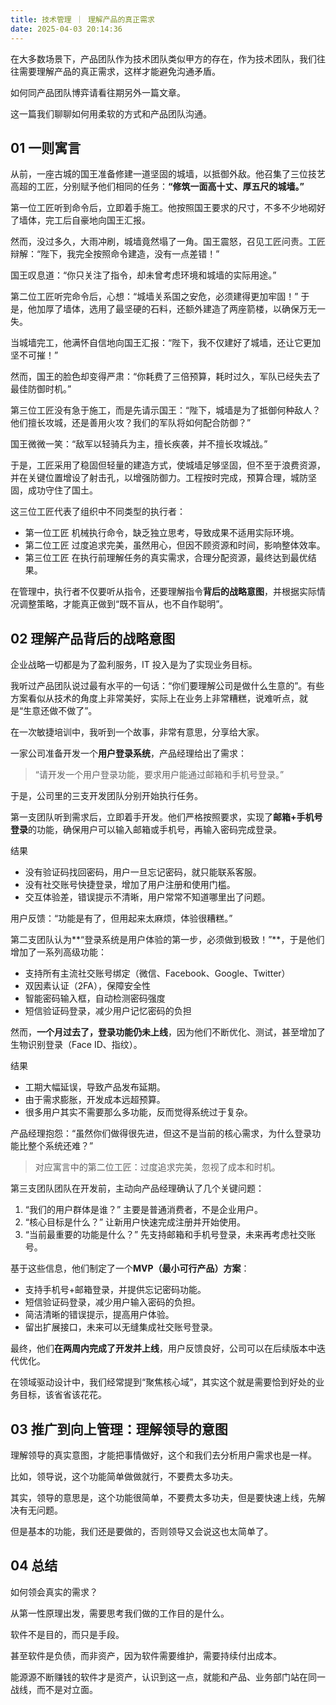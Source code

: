 ```yaml
---
title: 技术管理 ｜ 理解产品的真正需求
date: 2025-04-03 20:14:36
---
```


在大多数场景下，产品团队作为技术团队类似甲方的存在，作为技术团队，我们往往需要理解产品的真正需求，这样才能避免沟通矛盾。

如何同产品团队博弈请看往期另外一篇文章。

这一篇我们聊聊如何用柔软的方式和产品团队沟通。

## 01 一则寓言

从前，一座古城的国王准备修建一道坚固的城墙，以抵御外敌。他召集了三位技艺高超的工匠，分别赋予他们相同的任务：**“修筑一面高十丈、厚五尺的城墙。”**  

第一位工匠听到命令后，立即着手施工。他按照国王要求的尺寸，不多不少地砌好了墙体，完工后自豪地向国王汇报。  

然而，没过多久，大雨冲刷，城墙竟然塌了一角。国王震怒，召见工匠问责。工匠辩解：“陛下，我完全按照命令建造，没有一点差错！”  

国王叹息道：“你只关注了指令，却未曾考虑环境和城墙的实际用途。”  

第二位工匠听完命令后，心想：“城墙关系国之安危，必须建得更加牢固！” 于是，他加厚了墙体，选用了最坚硬的石料，还额外建造了两座箭楼，以确保万无一失。  

当城墙完工，他满怀自信地向国王汇报：“陛下，我不仅建好了城墙，还让它更加坚不可摧！”  

然而，国王的脸色却变得严肃：“你耗费了三倍预算，耗时过久，军队已经失去了最佳防御时机。”  

第三位工匠没有急于施工，而是先请示国王：“陛下，城墙是为了抵御何种敌人？他们擅长攻城，还是善用火攻？我们的军队将如何配合防御？”  

国王微微一笑：“敌军以轻骑兵为主，擅长疾袭，并不擅长攻城战。”  

于是，工匠采用了稳固但轻量的建造方式，使城墙足够坚固，但不至于浪费资源，并在关键位置增设了射击孔，以增强防御力。工程按时完成，预算合理，城防坚固，成功守住了国土。  

这三位工匠代表了组织中不同类型的执行者：  

- 第一位工匠 机械执行命令，缺乏独立思考，导致成果不适用实际环境。  
- 第二位工匠 过度追求完美，虽然用心，但因不顾资源和时间，影响整体效率。  
- 第三位工匠 在执行前理解任务的真实需求，合理分配资源，最终达到最优结果。  

在管理中，执行者不仅要听从指令，还要理解指令**背后的战略意图**，并根据实际情况调整策略，才能真正做到“既不盲从，也不自作聪明”。

## 02 理解产品背后的战略意图

企业战略一切都是为了盈利服务，IT 投入是为了实现业务目标。

我听过产品团队说过最有水平的一句话：“你们要理解公司是做什么生意的”。有些方案看似从技术的角度上非常美好，实际上在业务上非常糟糕，说难听点，就是“生意还做不做了”。

在一次敏捷培训中，我听到一个故事，非常有意思，分享给大家。

一家公司准备开发一个**用户登录系统**，产品经理给出了需求：  

> “请开发一个用户登录功能，要求用户能通过邮箱和手机号登录。”  

于是，公司里的三支开发团队分别开始执行任务。  

第一支团队听到需求后，立即着手开发。他们严格按照要求，实现了**邮箱+手机号登录**的功能，确保用户可以输入邮箱或手机号，再输入密码完成登录。  

结果

- 没有验证码找回密码，用户一旦忘记密码，就只能联系客服。  
- 没有社交账号快捷登录，增加了用户注册和使用门槛。  
- 交互体验差，错误提示不清晰，用户常常不知道哪里出了问题。  

用户反馈：“功能是有了，但用起来太麻烦，体验很糟糕。”  

第二支团队认为**“登录系统是用户体验的第一步，必须做到极致！”**，于是他们增加了一系列高级功能：  

- 支持所有主流社交账号绑定（微信、Facebook、Google、Twitter）  
- 双因素认证（2FA），保障安全性  
- 智能密码输入框，自动检测密码强度  
- 短信验证码登录，减少用户记忆密码的负担  

然而，**一个月过去了，登录功能仍未上线**，因为他们不断优化、测试，甚至增加了生物识别登录（Face ID、指纹）。  

结果

- 工期大幅延误，导致产品发布延期。  
- 由于需求膨胀，开发成本远超预算。  
- 很多用户其实不需要那么多功能，反而觉得系统过于复杂。  

产品经理抱怨：“虽然你们做得很先进，但这不是当前的核心需求，为什么登录功能比整个系统还难？”  

> 对应寓言中的第二位工匠：过度追求完美，忽视了成本和时机。 

第三支团队团队在开发前，主动向产品经理确认了几个关键问题：  

1. “我们的用户群体是谁？” 主要是普通消费者，不是企业用户。  
2. “核心目标是什么？” 让新用户快速完成注册并开始使用。  
3. “当前最重要的功能是什么？” 先支持邮箱和手机号登录，未来再考虑社交账号。  

基于这些信息，他们制定了一个**MVP（最小可行产品）方案**：  

- 支持手机号+邮箱登录，并提供忘记密码功能。  
- 短信验证码登录，减少用户输入密码的负担。  
- 简洁清晰的错误提示，提高用户体验。  
- 留出扩展接口，未来可以无缝集成社交账号登录。  

最终，他们**在两周内完成了开发并上线**，用户反馈良好，公司可以在后续版本中迭代优化。 

在领域驱动设计中，我们经常提到“聚焦核心域”，其实这个就是需要恰到好处的业务目标，该省省该花花。

## 03 推广到向上管理：理解领导的意图

理解领导的真实意图，才能把事情做好，这个和我们去分析用户需求也是一样。

比如，领导说，这个功能简单做做就行，不要费太多功夫。

其实，领导的意思是，这个功能很简单，不要费太多功夫，但是要快速上线，先解决有无问题。

但是基本的功能，我们还是要做的，否则领导又会说这也太简单了。

## 04 总结

如何领会真实的需求？

从第一性原理出发，需要思考我们做的工作目的是什么。

软件不是目的，而只是手段。

甚至软件是负债，而非资产，因为软件需要维护，需要持续付出成本。

能源源不断赚钱的软件才是资产，认识到这一点，就能和产品、业务部门站在同一战线，而不是对立面。
